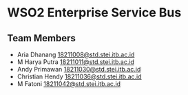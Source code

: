 # WSO2 Enterprise Service Bus

## Team Members
- Aria Dhanang 18211008@std.stei.itb.ac.id
- M Harya Putra 18211011@std.stei.itb.ac.id
- Andy Primawan 18211030@std.stei.itb.ac.id
- Christian Hendy 18211036@std.stei.itb.ac.id
- M Fatoni 18211042@std.stei.itb.ac.id